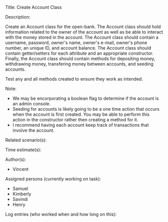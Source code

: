 Title: Create Account Class

Description:

  Create an Account class for the open-bank. The Account class should
  hold information related to the owner of the account as well as be able
  to interact with the money stored in the account. The Account class should
  contain a username, password, owner's name, owner's e-mail, owner's
  phone number, an unique ID, and account balance. The Account class
  should contain getter/setters for each attribute and an appropriate
  constructor. Finally, the Account class should contain methods for
  depositing money, withdrawing money, transfering money between
  accounts, and seeding accounts. 
  
  Test any and all methods created to ensure they work as intended.
  
  Note: 
  - We may be encorporating a boolean flag to determine if the 
  account is an admin console.
  - Seeding for accounts is likely going to be a one time action that
  occurs when the account is first created. You may be able to perform
  this action in the constructor rather then creating a method for it.
  - I recommend having each account keep track of transactions that 
  involve the account.
  
Related scenario(s):


  
Time estimate(s):

  

Author(s):

  - Vincent

Assigned persons (currently working on task):

  - Samuel
  - Kimberly
  - Savindi
  - Henry

Log entries (who worked when and how long on this):


